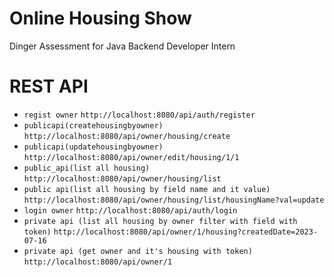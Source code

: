 # Online Housing Show
Dinger Assessment for Java Backend Developer Intern

# REST API

* `regist owner` `http://localhost:8080/api/auth/register`
* `publicapi(createhousingbyowner)` `http://localhost:8080/api/owner/housing/create`
* `publicapi(updatehousingbyowner)` `http://localhost:8080/api/owner/edit/housing/1/1`
* `public_api(list all housing)` `http://localhost:8080/api/owner/housing/list`
* `public api(list all housing by field name and it value)` `http://localhost:8080/api/owner/housing/list/housingName?val=update`
* `login owner` `http://localhost:8080/api/auth/login`
* `private api (list all housing by owner filter with field with token)` `http://localhost:8080/api/owner/1/housing?createdDate=2023-07-16`
* `private api (get owner and it's housing with token)` `http://localhost:8080/api/owner/1`
